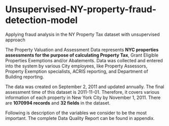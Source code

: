 # Unsupervised-NY-property-fraud-detection-model
Applying fraud analysis in the NY Property Tax dataset with unsupervised approach


The Property Valuation and Assessment Data represents __NYC properties assessments for the purpose of calculating Property Tax__, Grant Eligible Properties Exemptions and/or Abatements. Data was collected and entered into the system by various City employees, like Property Assessors, Property Exemption specialists, ACRIS reporting, and Department of Building reporting.  

The data was created on September 2, 2011 and updated annually. The final assessment time of this dataset is 2011-11-01. Therefore, it covers various information of each property in New York City by November 1, 2011. There are __1070994 records__ and __32 fields__ in the dataset.   

Following is description of the variables we consider to be the most important. The complete Data Quality Report can be found in appendix.   
